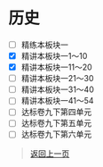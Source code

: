# 历史
- [ ] 精练本板块一
- [x] 精讲本板块一1～10
- [x] 精讲本板块一11～20
- [ ] 精讲本板块一21～30
- [ ] 精讲本板块一31～40
- [ ] 精讲本板块一41～54
- [ ] 达标卷九下第四单元
- [ ] 达标卷九下第五单元
- [ ] 达标卷九下第六单元
>[返回上一页](https://zhs141.github.io/homework/2024/index.html)